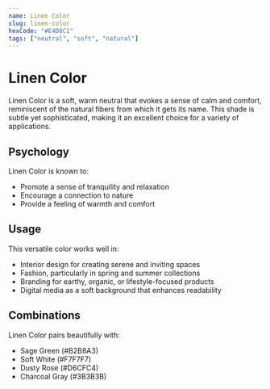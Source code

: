 ```yaml
---
name: Linen Color
slug: linen-color
hexCode: "#E4D8C1"
tags: ["neutral", "soft", "natural"]
---
```


# Linen Color

Linen Color is a soft, warm neutral that evokes a sense of calm and comfort, reminiscent of the natural fibers from which it gets its name. This shade is subtle yet sophisticated, making it an excellent choice for a variety of applications.

## Psychology

Linen Color is known to:
- Promote a sense of tranquility and relaxation
- Encourage a connection to nature
- Provide a feeling of warmth and comfort

## Usage

This versatile color works well in:
- Interior design for creating serene and inviting spaces
- Fashion, particularly in spring and summer collections
- Branding for earthy, organic, or lifestyle-focused products
- Digital media as a soft background that enhances readability

## Combinations

Linen Color pairs beautifully with:
- Sage Green (#B2B8A3)
- Soft White (#F7F7F7)
- Dusty Rose (#D6CFC4)
- Charcoal Gray (#3B3B3B)